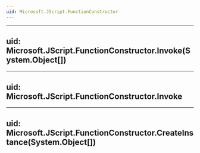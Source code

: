 ```yaml
---
uid: Microsoft.JScript.FunctionConstructor
---
```


---
uid: Microsoft.JScript.FunctionConstructor.Invoke(System.Object[])
---

---
uid: Microsoft.JScript.FunctionConstructor.Invoke
---

---
uid: Microsoft.JScript.FunctionConstructor.CreateInstance(System.Object[])
---
